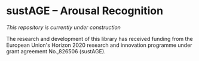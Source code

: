# sustAGE – Arousal Recognition

*This repository is currently under construction*

The research and development of this library has received funding from the European Union's Horizon 2020 research and innovation programme under grant agreement No.\,826506 (sustAGE).
